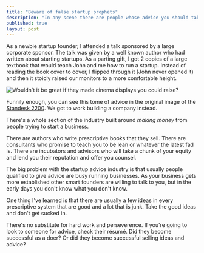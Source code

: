 ```yaml
---
title: "Beware of false startup prophets"
description: "In any scene there are people whose advice you should take with a grain of salt"
published: true
layout: post
---
```

As a newbie startup founder, I attended a talk sponsored by a large corporate sponsor. The talk was given by a well known author who had written about starting startups. As a parting gift, I got 2 copies of a large textbook that would teach John and me how to run a startup. Instead of reading the book cover to cover, I flipped through it (John never opened it) and then it stoicly raised our monitors to a more comfortable height.

![Wouldn't it be great if they made cinema displays you could raise?](http://fast.customer.io/u/standesk-2200-feature-1.jpg)

Funnily enough, you can see this tome of advice in the original image of the [Standesk 2200](http://iamnotaprogrammer.com/Ikea-Standing-desk-for-22-dollars.html). We got to work building a company instead.

There's a whole section of the industry built around *making money* from people trying to start a business.

There are authors who write prescriptive books that they sell. There are consultants who promise to teach you to be lean or whatever the latest fad is. There are incubators and advisors who will take a chunk of your equity and lend you their reputation and offer you counsel.

The big problem with the startup advice industry is that usually people qualified to give advice are busy running businesses. As your business gets more established other smart founders are willing to talk to you, but in the early days you don't know what you don't know. 

One thing I've learned is that there are usually a few ideas in every prescriptive system that are good and a lot that is junk. Take the good ideas and don't get sucked in.

There's no substitute for hard work and perseverence. If you're going to look to someone for advice, check their résumé. Did they become successful as a doer? Or did they become successful selling ideas and advice?
